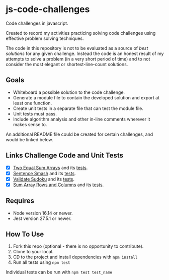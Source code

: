 # js-code-challenges

Code challenges in javascript.

Created to record my activities practicing solving code challenges using effective problem solving techniques.

The code in this repository is not to be evaluated as a source of _best solutions_ for any given challenge. Instead the code is an honest result of my attempts to solve a problem (in a very short period of time) and to not consider the most elegant or shortest-line-count solutions.

## Goals

- Whiteboard a possible solution to the code challenge.
- Generate a module file to contain the developed solution and export at least one function.
- Create unit tests in a separate file that can test the module file.
- Unit tests must pass.
- Include algorithm analysis and other in-line comments wherever it makes sense to.

An additional README file could be created for certain challenges, and would be linked below.

## Links Challenge Code and Unit Tests

- [x] [Two Equal Sum Arrays](./challenges/twoSetsOfEqualSum.js) and its [tests](./challenges/__tests__/test-twoSetsOfEqualSum.js).
- [x] [Sentence Smash](./challenges/sentenceSmash.js) and its [tests](./challenges/__tests__/test-sentenceSmash.js).
- [x] [Validate Sudoku](./challenges/validate-sudoku-solution.js) and its [tests](./challenges/__tests__/test-validateSudokuSolution.js).
- [x] [Sum Array Rows and Columns](./challenges/row-col-sums.js) and its [tests](./challenges/__tests__/test-row-col-sums.js).

## Requires

- Node version 16.14 or newer.
- Jest version 27.5.1 or newer.

## How To Use

1. Fork this repo (optional - there is no opportunity to contribute).
1. Clone to your local.
1. CD to the project and install dependencies with `npm install`
1. Run all tests using `npm test`

Individual tests can be run with `npm test test_name`
